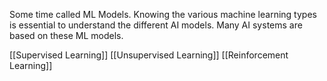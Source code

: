 Some time called ML Models.
Knowing the various machine learning types is essential to understand the different AI models. Many AI systems are based on these ML models.

[[Supervised Learning]]
[[Unsupervised Learning]]
[[Reinforcement Learning]]
